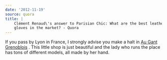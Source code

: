 ```yaml
---
date: '2012-11-19'
source: quora
title: |
    Clément Renaud\'s answer to Parisian Chic: What are the best leather
    gloves in the market? - Quora
---
```


If you pass by Lyon in France, I strongly advise you make a halt in [Au
Gant Grenoblois](http://www.au-gant-grenoblois-cuir.fr/) . This little
shop is just beautiful and the lady who runs the place has tons of
different models, all made by her hand.
